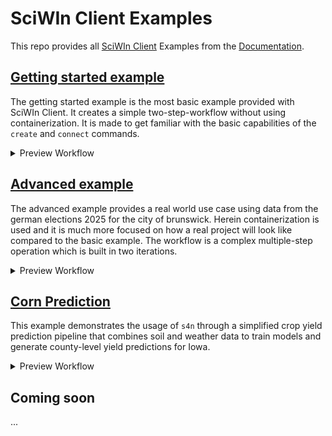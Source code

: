 # SciWIn Client Examples
This repo provides all [SciWIn Client](https://github.com/fairagro/m4.4_sciwin_client) Examples from the [Documentation](https://fairagro.github.io/m4.4_sciwin_client/).

## [Getting started example](https://github.com/fairagro/m4.4_sciwin_client_demo_basic/tree/complete_run)
The getting started example is the most basic example provided with SciWIn Client. It creates a simple two-step-workflow without using containerization. It is made to get familiar with the basic capabilities of the `create` and `connect` commands.
<details><summary>Preview Workflow</summary>
<img src="https://raw.githubusercontent.com/fairagro/m4.4_sciwin_client_demo_basic/complete_run/workflow.svg" alt="workflow"/>
</details>

## [Advanced example](https://github.com/fairagro/m4.4_sciwin_client_demo/tree/complete_run)
The advanced example provides a real world use case using data from the german elections 2025 for the city of brunswick. Herein containerization is used and it is much more focused on how a real project will look like compared to the basic example. The workflow is a complex multiple-step operation which is built in two iterations.
<details><summary>Preview Workflow</summary>
<img src="https://raw.githubusercontent.com/fairagro/m4.4_sciwin_client_demo/complete_run/workflow_final.svg" alt="workflow"/>
</details>

## [Corn Prediction](https://github.com/fairagro/m4.4_demo_corn_prediction/tree/run)
This example demonstrates the usage of `s4n`  through a simplified crop yield prediction pipeline that combines soil and weather data to train models and generate county-level yield predictions for Iowa.
<details><summary>Preview Workflow</summary>
<img src="https://raw.githubusercontent.com/fairagro/m4.4_demo_corn_prediction_iowa/run/workflow.svg" alt="workflow"/>
</details>


## Coming soon
...
